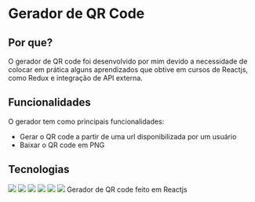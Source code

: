 <h1>Gerador de QR Code</h1>
<h2>Por que?</h2>
<p>O gerador de QR code foi desenvolvido por mim devido a necessidade de colocar em prática alguns aprendizados que obtive em cursos de Reactjs, como Redux e integração de API externa.</p>
<h2>Funcionalidades</h2>
<p>O gerador tem como principais funcionalidades:</p>
<ul>
  <li>Gerar o QR code a partir de uma url disponibilizada por um usuário</li>
  <li>Baixar o QR code em PNG</li>
</ul>
<h2>Tecnologias</h2>
<img src="https://img.shields.io/badge/figma-%23F24E1E.svg?style=for-the-badge&logo=figma&logoColor=white"/>
<img src="https://img.shields.io/badge/html5-%23E34F26.svg?style=for-the-badge&logo=html5&logoColor=white"/>
<img src="https://img.shields.io/badge/css3-%231572B6.svg?style=for-the-badge&logo=css3&logoColor=white"/>
<img src="https://img.shields.io/badge/javascript-%23323330.svg?style=for-the-badge&logo=javascript&logoColor=%23F7DF1E"/>
<img src="https://img.shields.io/badge/react-%2320232a.svg?style=for-the-badge&logo=react&logoColor=%2361DAFB"/>
<img src="https://img.shields.io/badge/redux-%23593d88.svg?style=for-the-badge&logo=redux&logoColor=white"/>
Gerador de QR code feito em Reactjs
